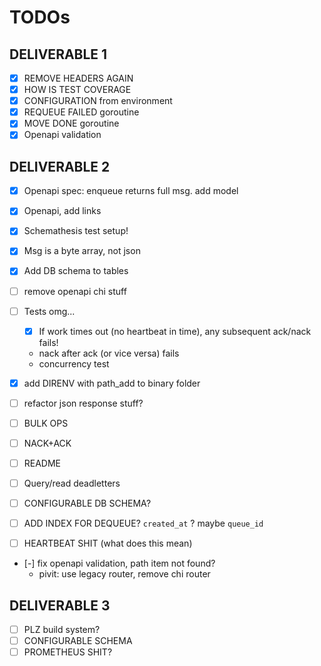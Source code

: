 # TODOs

## DELIVERABLE 1

- [x] REMOVE HEADERS AGAIN
- [x] HOW IS TEST COVERAGE
- [x] CONFIGURATION from environment
- [x] REQUEUE FAILED goroutine
- [x] MOVE DONE goroutine
- [x] Openapi validation

## DELIVERABLE 2

- [x] Openapi spec: enqueue returns full msg. add model
- [x] Openapi, add links

- [x] Schemathesis test setup!
- [x] Msg is a byte array, not json
- [x] Add DB schema to tables
- [ ] remove openapi chi stuff
- [ ] Tests omg...
  - [x] If work times out (no heartbeat in time), any subsequent ack/nack fails!
  - nack after ack (or vice versa) fails
  - concurrency test
- [x] add DIRENV with path_add to binary folder
- [ ] refactor json response stuff?
- [ ] BULK OPS
- [ ] NACK+ACK
- [ ] README
- [ ] Query/read deadletters
- [ ] CONFIGURABLE DB SCHEMA?
- [ ] ADD INDEX FOR DEQUEUE? `created_at` ? maybe `queue_id`
- [ ] HEARTBEAT SHIT (what does this mean)

- [-] fix openapi validation, path item not found?
  - pivit: use legacy router, remove chi router

## DELIVERABLE 3

- [ ] PLZ build system?
- [ ] CONFIGURABLE SCHEMA
- [ ] PROMETHEUS SHIT?
